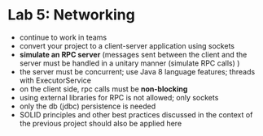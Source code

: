 # Lab 5: Networking
- continue to work in teams
- convert your project to a client-server application using sockets
- **simulate an RPC server** (messages sent between the client and the server must be handled in a unitary manner (simulate RPC calls) )
- the server must be concurrent; use Java 8 language features; threads with ExecutorService
- on the client side, rpc calls must be **non-blocking**
- using external libraries for RPC is not allowed; only sockets
- only the db (jdbc) persistence is needed
- SOLID principles and other best practices discussed in the context of the previous project should also be applied here
